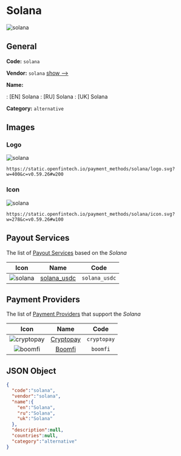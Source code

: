 
# Solana 
![solana](https://static.openfintech.io/payment_methods/solana/logo.svg?w=400&c=v0.59.26#w200)  

## General 
**Code:** `solana` 
 
**Vendor:** `solana` [show -->](/vendors/solana/) 
 
**Name:** 
 
:	[EN] Solana 
:	[RU] Solana 
:	[UK] Solana 
 
**Category:** `alternative` 
 

## Images 

### Logo 
![solana](https://static.openfintech.io/payment_methods/solana/logo.svg?w=400&c=v0.59.26#w200)  

```
https://static.openfintech.io/payment_methods/solana/logo.svg?w=400&c=v0.59.26#w200
```  

### Icon 
![solana](https://static.openfintech.io/payment_methods/solana/icon.svg?w=278&c=v0.59.26#w100)  

```
https://static.openfintech.io/payment_methods/solana/icon.svg?w=278&c=v0.59.26#w100
```  

## Payout Services 
 
The list of [Payout Services](/payout-services/) based on the _Solana_ 

|Icon|Name|Code| 
|:---:|:---:|:---:| 
|![solana](https://static.openfintech.io/payout_methods/solana/icon.svg?w=278&c=v0.59.26#w40) |[solana_usdc](/payout-services/solana_usdc/)|`solana_usdc`| 
 

## Payment Providers 
 
The list of [Payment Providers](/payment-providers/) that support the _Solana_ 

|Icon|Name|Code| 
|:---:|:---:|:---:| 
|![cryptopay](https://static.openfintech.io/payment_providers/cryptopay/icon.svg?w=278&c=v0.59.26#w100) |[Cryptopay](/payment-providers/cryptopay/)|`cryptopay`| 
|![boomfi](https://static.openfintech.io/payment_providers/boomfi/icon.svg?w=278&c=v0.59.26#w100) |[Boomfi](/payment-providers/boomfi/)|`boomfi`| 
 

## JSON Object 

```json
{
  "code":"solana",
  "vendor":"solana",
  "name":{
    "en":"Solana",
    "ru":"Solana",
    "uk":"Solana"
  },
  "description":null,
  "countries":null,
  "category":"alternative"
}
```  
